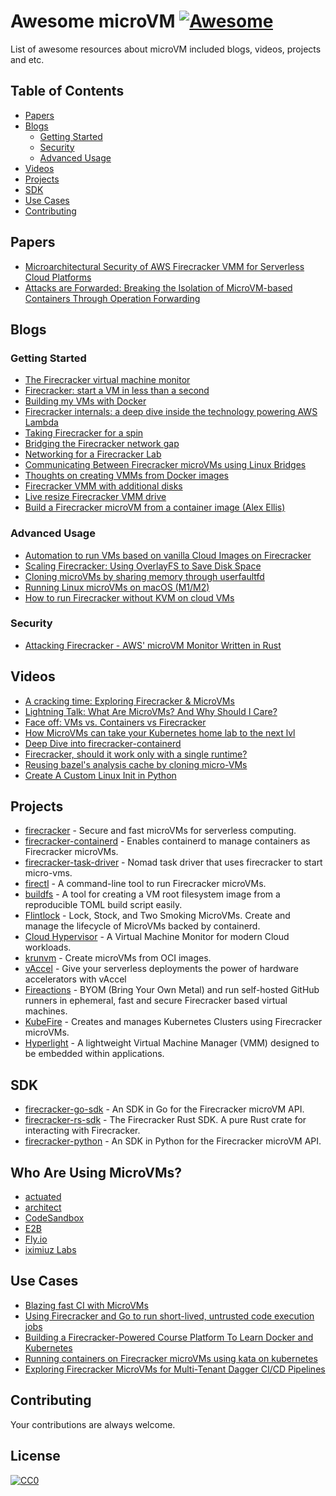 # Awesome microVM [![Awesome](https://awesome.re/badge-flat2.svg)](https://awesome.re)

List of awesome resources about microVM included blogs, videos, projects and etc.

## Table of Contents

- [Papers](#papers)
- [Blogs](#blogs)
  - [Getting Started](#getting-started)
  - [Security](#security)
  - [Advanced Usage](#advanced-usage)
- [Videos](#videos)
- [Projects](#projects)
- [SDK](#sdk)
- [Use Cases](#use-cases)
- [Contributing](#contributing)

## Papers

- [Microarchitectural Security of AWS Firecracker VMM for Serverless Cloud Platforms](https://arxiv.org/pdf/2311.15999)
- [Attacks are Forwarded: Breaking the Isolation of MicroVM-based Containers Through Operation Forwarding](https://www.usenix.org/system/files/usenixsecurity23-xiao-jietao.pdf)

## Blogs

### Getting Started

- [The Firecracker virtual machine monitor](https://lwn.net/Articles/775736/)
- [Firecracker: start a VM in less than a second](https://jvns.ca/blog/2021/01/23/firecracker--start-a-vm-in-less-than-a-second/)
- [Building my VMs with Docker](https://jvns.ca/blog/2021/01/22/day-44--got-some-vms-to-start-in-firecracker/)
- [Firecracker internals: a deep dive inside the technology powering AWS Lambda](https://www.talhoffman.com/2021/07/18/firecracker-internals/)
- [Taking Firecracker for a spin](https://gruchalski.com/posts/2021-02-06-taking-firecracker-for-a-spin/)
- [Bridging the Firecracker network gap](https://gruchalski.com/posts/2021-02-17-bridging-the-firecracker-network-gap/)
- [Networking for a Firecracker Lab](https://blog.0x74696d.com/posts/networking-firecracker-lab/)
- [Communicating Between Firecracker microVMs using Linux Bridges](https://devopschops.com/blog/communicating-between-firecracker-microvms-using-bridges/)
- [Thoughts on creating VMMs from Docker images](https://gruchalski.com/posts/2021-03-03-thoughts-on-creating-vmms-from-docker-images/)
- [Firecracker VMM with additional disks](https://gruchalski.com/posts/2021-02-14-firecracker-vmm-with-additional-disks/)
- [Live resize Firecracker VMM drive](https://gruchalski.com/posts/2021-02-16-live-resize-firecracker-vmm-drive/)
- [Build a Firecracker microVM from a container image (Alex Ellis)](https://github.com/alexellis/firecracker-init-lab)

### Advanced Usage

- [Automation to run VMs based on vanilla Cloud Images on Firecracker](https://ongres.com/blog/automation-to-run-vms-based-on-vanilla-cloud-images-on-firecracker/)
- [Scaling Firecracker: Using OverlayFS to Save Disk Space](https://e2b.dev/blog/scaling-firecracker-using-overlayfs-to-save-disk-space)
- [Cloning microVMs by sharing memory through userfaultfd](https://codesandbox.io/blog/cloning-microvms-using-userfaultfd)
- [Running Linux microVMs on macOS (M1/M2)](https://slp.prose.sh/running-microvms-on-m1)
- [How to run Firecracker without KVM on cloud VMs](https://blog.alexellis.io/how-to-run-firecracker-without-kvm-on-regular-cloud-vms/)

### Security

- [Attacking Firecracker - AWS' microVM Monitor Written in Rust](https://chomp.ie/Blog+Posts/Attacking+Firecracker+-+AWS'+microVM+Monitor+Written+in+Rust)

## Videos

- [A cracking time: Exploring Firecracker & MicroVMs](https://www.youtube.com/watch?v=CYCsa5e2vqg)
- [Lightning Talk: What Are MicroVMs? And Why Should I Care?](https://www.youtube.com/watch?v=4d0NIfuFLXc&t=698s)
- [Face off: VMs vs. Containers vs Firecracker](https://www.youtube.com/watch?v=pTQ_jVYhAoc)
- [How MicroVMs can take your Kubernetes home lab to the next lvl](https://www.youtube.com/watch?v=4d0NIfuFLXc&t=698s)
- [Deep Dive into firecracker-containerd](https://www.youtube.com/watch?v=0wEiizErKZw)
- [Firecracker, should it work only with a single runtime?](https://youtu.be/n0xtvAMdY1w?si=aNy8uIhY4-b-bPnf)
- [Reusing bazel's analysis cache by cloning micro-VMs](https://www.youtube.com/watch?v=k30xZfiRZYo)
- [Create A Custom Linux Init in Python](https://fosdem.org/2025/schedule/event/fosdem-2025-5260-create-a-custom-linux-init-in-python/)

## Projects

- [firecracker](https://github.com/firecracker-microvm/firecracker) - Secure and fast microVMs for serverless computing.
- [firecracker-containerd](https://github.com/firecracker-microvm/firecracker-containerd) - Enables containerd to manage containers as Firecracker microVMs.
- [firecracker-task-driver](https://github.com/cneira/firecracker-task-driver) - Nomad task driver that uses firecracker to start micro-vms.
- [firectl](https://github.com/firecracker-microvm/firectl) - A command-line tool to run Firecracker microVMs.
- [buildfs](https://github.com/rust-firecracker/buildfs) - A tool for creating a VM root filesystem image from a reproducible TOML build script easily.
- [Flintlock](https://github.com/liquidmetal-dev/flintlock) - Lock, Stock, and Two Smoking MicroVMs. Create and manage the lifecycle of MicroVMs backed by containerd.
- [Cloud Hypervisor](https://github.com/cloud-hypervisor/cloud-hypervisor) - A Virtual Machine Monitor for modern Cloud workloads.
- [krunvm](https://github.com/containers/krunvm) - Create microVMs from OCI images.
- [vAccel](https://vaccel.org/) - Give your serverless deployments the power of hardware accelerators with vAccel
- [Fireactions](https://github.com/hostinger/fireactions) - BYOM (Bring Your Own Metal) and run self-hosted GitHub runners in ephemeral, fast and secure Firecracker based virtual machines.
- [KubeFire](https://github.com/innobead/kubefire) - Creates and manages Kubernetes Clusters using Firecracker microVMs.
- [Hyperlight](https://github.com/hyperlight-dev/hyperlight) - A lightweight Virtual Machine Manager (VMM) designed to be embedded within applications.

## SDK

- [firecracker-go-sdk](https://github.com/firecracker-microvm/firecracker-go-sdk) - An SDK in Go for the Firecracker microVM API.
- [firecracker-rs-sdk](https://crates.io/crates/firecracker-rs-sdk) - The Firecracker Rust SDK. A pure Rust crate for interacting with Firecracker.
- [firecracker-python](https://github.com/myugan/firecracker-python/) - An SDK in Python for the Firecracker microVM API.

## Who Are Using MicroVMs?

- [actuated](https://actuated.com)
- [architect](https://architect.run/)
- [CodeSandbox](https://codesandbox.io)
- [E2B](https://e2b.dev)
- [Fly.io](https://fly.io)
- [iximiuz Labs](https://labs.iximiuz.com/)

## Use Cases

- [Blazing fast CI with MicroVMs](https://blog.alexellis.io/blazing-fast-ci-with-microvms/)
- [Using Firecracker and Go to run short-lived, untrusted code execution jobs](https://stanislas.blog/2021/08/firecracker/)
- [Building a Firecracker-Powered Course Platform To Learn Docker and Kubernetes](https://iximiuz.com/en/posts/iximiuz-labs-story/)
- [Running containers on Firecracker microVMs using kata on kubernetes](https://blog.cloudkernels.net/posts/kata-fc-k3s-k8s/)
- [Exploring Firecracker MicroVMs for Multi-Tenant Dagger CI/CD Pipelines](https://www.felipecruz.es/exploring-firecracker-microvms-for-multi-tenant-dagger-ci-cd-pipelines/)

## Contributing

Your contributions are always welcome.

## License

[![CC0](https://i.creativecommons.org/p/zero/1.0/88x31.png)](https://creativecommons.org/publicdomain/zero/1.0/)
